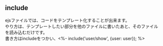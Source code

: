 ## include
ejsファイルでは、コードをテンプレート化することが出来ます。  
やり方は、テンプレートしたい部分を他のファイルに書いたあと、そのファイルを読み込むだけです。  
 書き方はincludeをつかい、<%- include('user/show', {user: user}); %>

